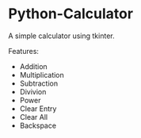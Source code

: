 # Python-Calculator

A simple calculator using tkinter. 

Features:
  - Addition
  - Multiplication
  - Subtraction
  - Divivion
  - Power
  - Clear Entry
  - Clear All
  - Backspace
  
